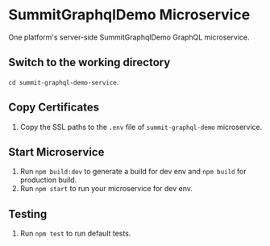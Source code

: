 SummitGraphqlDemo Microservice
=================================================

One platform's server-side SummitGraphqlDemo GraphQL microservice.

Switch to the working directory
------------

 `cd summit-graphql-demo-service`.

Copy Certificates
------------

  1. Copy the SSL paths to the `.env` file of `summit-graphql-demo` microservice.

Start Microservice
------------

  1. Run `npm build:dev` to generate a build for dev env and `npm build` for production build.
  2. Run `npm start` to run your microservice for dev env.

Testing
------------

  1. Run `npm test` to run default tests.
